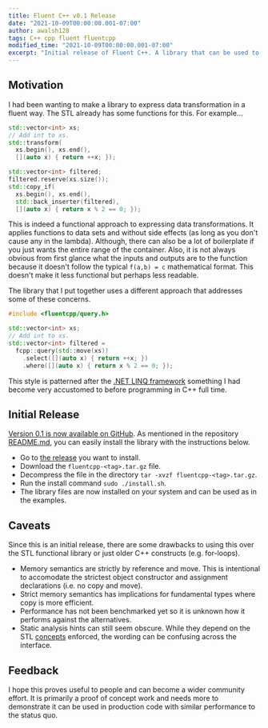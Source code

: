 ```yaml
---
title: Fluent C++ v0.1 Release
date: "2021-10-09T00:00:00.001-07:00"
author: awalsh128
tags: C++ cpp fluent fluentcpp
modified_time: "2021-10-09T00:00:00.001-07:00"
excerpt: "Initial release of Fluent C++. A library that can be used to express information in a functional way that allows for easy auto-complete and shorter expressions."
---
```


## Motivation

I had been wanting to make a library to express data transformation in a fluent way. The STL already has some functions for this. For example...

```cpp
std::vector<int> xs;
// Add int to xs.
std::transform(
  xs.begin(), xs.end(),
  [](auto x) { return ++x; });

std::vector<int> filtered;
filtered.reserve(xs.size());
std::copy_if(
  xs.begin(), xs.end(),
  std::back_inserter(filtered),
  [](auto x) { return x % 2 == 0; });
```

This is indeed a functional approach to expressing data transformations. It applies functions to data sets and without side effects (as long as you don't cause any in the lambda). Although, there can also be a lot of boilerplate if you just wants the entire range of the container. Also, it is not always obvious from first glance what the inputs and outputs are to the function because it doesn't follow the typical ``f(a,b) = c`` mathematical format. This doesn't make it less functional but perhaps less readable.

The library that I put together uses a different approach that addresses some of these concerns.

```cpp
#include <fluentcpp/query.h>

std::vector<int> xs;
// Add int to xs.
std::vector<int> filtered =
  fcpp::query(std::move(xs))
    .select([](auto x) { return ++x; })
    .where([](auto x) { return x % 2 == 0; });
```

This style is patterned after the [.NET LINQ framework](https://docs.microsoft.com/en-us/dotnet/csharp/programming-guide/concepts/linq/) something I had become very accustomed to before programming in C++ full time.

## Initial Release

[Version 0.1 is now available on GitHub](https://github.com/awalsh128/fluentcpp/releases/tag/v0.1). As mentioned in the repository [README.md](https://github.com/awalsh128/fluentcpp#installing), you can easily install the library with the instructions below.

- Go to [the release](https://github.com/awalsh128/fluentcpp/releases) you want to install.
- Download the `fluentcpp-<tag>.tar.gz` file.
- Decompress the file in the directory `tar -xvzf fluentcpp-<tag>.tar.gz`.
- Run the install command `sudo ./install.sh`.
- The library files are now installed on your system and can be used as in the examples.

## Caveats

Since this is an initial release, there are some drawbacks to using this over the STL functional library or just older C++ constructs (e.g. for-loops).

- Memory semantics are strictly by reference and move. This is intentional to accomodate the strictest object constructor and assignment declarations (i.e. no copy and move).
- Strict memory semantics has implications for fundamental types where copy is more efficient.
- Performance has not been benchmarked yet so it is unknown how it performs against the alternatives.
- Static analysis hints can still seem obscure. While they depend on the STL [concepts](https://en.cppreference.com/w/cpp/concepts) enforced, the wording can be confusing across the interface.

## Feedback

I hope this proves useful to people and can become a wider community effort. It is primarily a proof of concept work and needs more to demonstrate it can be used in production code with similar performance to the status quo.
